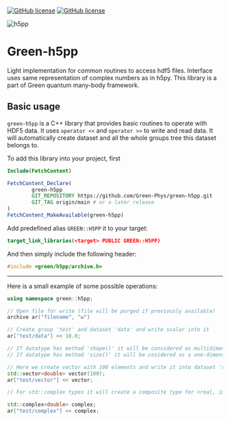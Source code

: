 [![GitHub license](https://img.shields.io/github/license/Green-Phys/green-h5pp?cacheSeconds=3600&color=informational&label=License)](./LICENSE)
[![GitHub license](https://img.shields.io/badge/C%2B%2B-17-blue)](https://en.cppreference.com/w/cpp/compiler_support/17)

![h5pp](https://github.com/Green-Phys/green-h5pp/actions/workflows/h5pp-test.yaml/badge.svg)

# Green-h5pp

Light implementation for common routines to access hdf5 files.
Interface uses same representation of complex numbers as in h5py. This library is a part of 
Green quantum many-body framework.

## Basic usage

`green-h5pp` is a C++ library that provides basic routines to operate with HDF5 data.
It uses `operator <<` and `operator >>` to write and read data. It will automatically 
create dataset and all the whole groups tree this dataset belongs to.

To add this library into your project, first 

```CMake
Include(FetchContent)

FetchContent_Declare(
        green-h5pp
        GIT_REPOSITORY https://github.com/Green-Phys/green-h5pp.git
        GIT_TAG origin/main # or a later release
)
FetchContent_MakeAvailable(green-h5pp)
```
Add predefined alias `GREEN::H5PP` it to your target:
```CMake
target_link_libraries(<target> PUBLIC GREEN::H5PP)
```
And then simply include the following header:
```cpp
#include <green/h5pp/archive.h>
```

***
Here is a small example of some possible operations:


```cpp
using namespace green::h5pp;

// Open file for write (file will be purged if previously available)
archive ar("filename", "w")

// Create group 'test' and dataset 'data' and write scalar into it
ar["test/data"] << 10.0;

// If datatype has method 'shape()' it will be considered as multidimensional data.
// If datatype has method 'size()' it will be cosidered as a one-dimensional data.

// Here we create vector with 100 elements and write it into dataset 'vector'
std::vector<double> vector(100);
ar["test/vector"] << vector;

// For std::complex types it will create a composite type for <real, imag> pairs

std::complex<double> complex;
ar["test/complex"] << complex;
```
